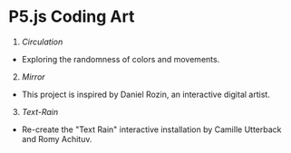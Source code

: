 # P5.js Coding Art
1. *Circulation*
- Exploring the randomness of colors and movements. 

2. *Mirror*
- This project is inspired by Daniel Rozin, an interactive digital artist. 

3. *Text-Rain*
- Re-create the "Text Rain" interactive installation by Camille Utterback and Romy Achituv.
